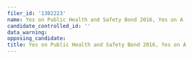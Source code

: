 ```yaml
---
filer_id: '1382223'
name: Yes on Public Health and Safety Bond 2016, Yes on A
candidate_controlled_id: ''
data_warning: 
opposing_candidate: 
title: Yes on Public Health and Safety Bond 2016, Yes on A
---
```

